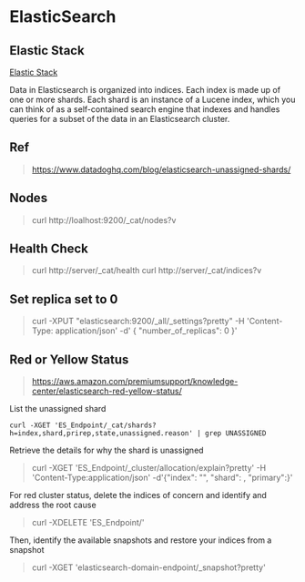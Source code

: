# ElasticSearch
## Elastic Stack
[Elastic Stack](elasticstack.png "Elastic Stack")

Data in Elasticsearch is organized into indices. Each index is made up of one or more shards. Each shard is an instance of a Lucene index, which you can think of as a self-contained search engine that indexes and handles queries for a subset of the data in an Elasticsearch cluster.

## Ref
> https://www.datadoghq.com/blog/elasticsearch-unassigned-shards/

## Nodes
> curl http://loalhost:9200/_cat/nodes?v

## Health Check
> curl http://server/_cat/health
> curl http://server/_cat/indices?v

## Set replica set to 0
> curl -XPUT "elasticsearch:9200/_all/_settings?pretty" -H 'Content-Type: application/json' -d' { "number_of_replicas": 0 }'

## Red or Yellow Status
> https://aws.amazon.com/premiumsupport/knowledge-center/elasticsearch-red-yellow-status/

List the unassigned shard
```
curl -XGET 'ES_Endpoint/_cat/shards?h=index,shard,prirep,state,unassigned.reason' | grep UNASSIGNED
```

Retrieve the details for why the shard is unassigned
> curl -XGET 'ES_Endpoint/_cluster/allocation/explain?pretty' -H 'Content-Type:application/json' -d'{"index": "<index name>", "shard": <shardId>, "primary":<true or false>}'

For red cluster status, delete the indices of concern and identify and address the root cause
> curl -XDELETE 'ES_Endpoint/<index names>'

Then, identify the available snapshots and restore your indices from a snapshot
> curl -XGET 'elasticsearch-domain-endpoint/_snapshot?pretty'
